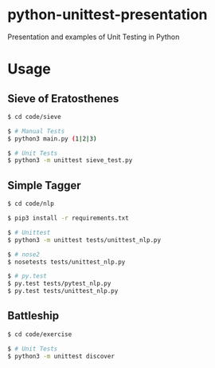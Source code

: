 # python-unittest-presentation
Presentation and examples of Unit Testing in Python

# Usage

## Sieve of Eratosthenes

```bash
$ cd code/sieve

$ # Manual Tests
$ python3 main.py (1|2|3)

$ # Unit Tests
$ python3 -m unittest sieve_test.py
```

## Simple Tagger

```bash
$ cd code/nlp

$ pip3 install -r requirements.txt

$ # Unittest
$ python3 -m unittest tests/unittest_nlp.py

$ # nose2
$ nosetests tests/unittest_nlp.py

$ # py.test
$ py.test tests/pytest_nlp.py
$ py.test tests/unittest_nlp.py
```

## Battleship

```bash
$ cd code/exercise

$ # Unit Tests
$ python3 -m unittest discover
```

